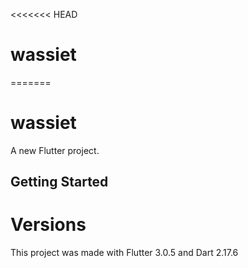 <<<<<<< HEAD

# wassiet

=======

# wassiet

A new Flutter project.

## Getting Started

# Versions

This project was made with Flutter 3.0.5 and Dart 2.17.6
